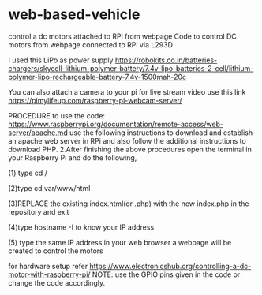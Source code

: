 # web-based-vehicle
control a dc motors attached to RPi from webpage
Code to control DC motors from webpage connected to RPi via L293D

I used this LiPo as power supply https://robokits.co.in/batteries-chargers/skycell-lithium-polymer-battery/7.4v-lipo-batteries-2-cell/lithium-polymer-lipo-rechargeable-battery-7.4v-1500mah-20c

You can also attach a camera to your pi for live stream video use this link https://pimylifeup.com/raspberry-pi-webcam-server/

PROCEDURE to use the code:
https://www.raspberrypi.org/documentation/remote-access/web-server/apache.md use the following instructions to download and establish an apache web server in RPi and also follow the additional instructions to download PHP.  2.After finishing the above procedures open the terminal in your Raspberry Pi and do the following,

(1) type cd  /  

(2)type cd var/www/html   

(3)REPLACE the existing index.html(or .php) with the new index.php in the repository and exit    

(4)type hostname -I to know your IP address  

(5) type the same IP address in your web browser a webpage will be created to control the motors

for hardware setup refer https://www.electronicshub.org/controlling-a-dc-motor-with-raspberry-pi/ 
NOTE: use the GPIO pins given in the code or change the code accordingly.
